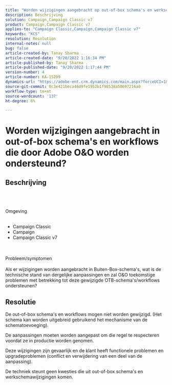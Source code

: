 ```yaml
---
title: "Worden wijzigingen aangebracht op out-of-box schema's en werkschema's die door Adobe O&O worden gesteund?"
description: Beschrijving
solution: Campaign,Campaign Classic v7
product: Campaign,Campaign Classic v7
applies-to: "Campaign Classic,Campaign,Campaign Classic v7"
keywords: "KCS"
resolution: Resolution
internal-notes: null
bug: false
article-created-by: Tanay Sharma .
article-created-date: "9/20/2022 1:16:34 PM"
article-published-by: Tanay Sharma .
article-published-date: "9/20/2022 1:17:44 PM"
version-number: 4
article-number: KA-15209
dynamics-url: "https://adobe-ent.crm.dynamics.com/main.aspx?forceUCI=1&pagetype=entityrecord&etn=knowledgearticle&id=8c57876f-e638-ed11-9db1-002248086735"
source-git-commit: 0c3e421beca46d9fe1952b1f98538a50697216a0
workflow-type: tm+mt
source-wordcount: '137'
ht-degree: 6%

---
```


# Worden wijzigingen aangebracht in out-of-box schema&#39;s en workflows die door Adobe O&amp;O worden ondersteund?

## Beschrijving

<br><br><br>Omgeving<br><br>
- Campaign Classic
- Campaign
- Campaign Classic v7



<br><br>Probleem/symptomen<br><br>
Als er wijzigingen worden aangebracht in Buiten-Box-schema&#39;s, wat is de technische stand van dergelijke aanpassingen en zal O&amp;O toekomstige problemen met betrekking tot deze gewijzigde OTB-schema&#39;s/workflows ondersteunen?


## Resolutie


De out-of-box schema&#39;s en workflows mogen niet worden gewijzigd. (Het schema kan worden uitgebreid gebruikend het mechanisme van de schematoevoeging).

De aanpassingen moeten worden aangepast om die regel te respecteren voordat ze in productie worden genomen.

Deze wijzigingen zijn gevaarlijk en de klant heeft functionele problemen en upgradeproblemen (conflict en verwijdering van een deel van de aanpassing).

De techniek steunt geen kwesties die uit out-of-box schema&#39;s en werkschemawijzigingen komen.

